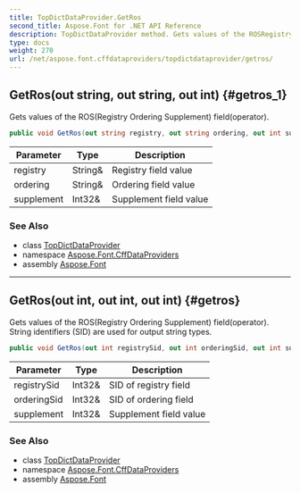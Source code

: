 ```yaml
---
title: TopDictDataProvider.GetRos
second_title: Aspose.Font for .NET API Reference
description: TopDictDataProvider method. Gets values of the ROSRegistry Ordering Supplement fieldoperator
type: docs
weight: 270
url: /net/aspose.font.cffdataproviders/topdictdataprovider/getros/
---
```

## GetRos(out string, out string, out int) {#getros_1}

Gets values of the ROS(Registry Ordering Supplement) field(operator).

```csharp
public void GetRos(out string registry, out string ordering, out int supplement)
```

| Parameter | Type | Description |
| --- | --- | --- |
| registry | String& | Registry field value |
| ordering | String& | Ordering field value |
| supplement | Int32& | Supplement field value |

### See Also

* class [TopDictDataProvider](../)
* namespace [Aspose.Font.CffDataProviders](../../../aspose.font.cffdataproviders/)
* assembly [Aspose.Font](../../../)

---

## GetRos(out int, out int, out int) {#getros}

Gets values of the ROS(Registry Ordering Supplement) field(operator). String identifiers (SID) are used for output string types.

```csharp
public void GetRos(out int registrySid, out int orderingSid, out int supplement)
```

| Parameter | Type | Description |
| --- | --- | --- |
| registrySid | Int32& | SID of registry field |
| orderingSid | Int32& | SID of ordering field |
| supplement | Int32& | Supplement field value |

### See Also

* class [TopDictDataProvider](../)
* namespace [Aspose.Font.CffDataProviders](../../../aspose.font.cffdataproviders/)
* assembly [Aspose.Font](../../../)


